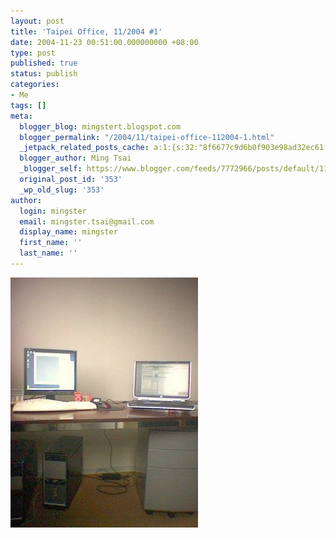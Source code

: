 ```yaml
---
layout: post
title: 'Taipei Office, 11/2004 #1'
date: 2004-11-23 00:51:00.000000000 +08:00
type: post
published: true
status: publish
categories:
- Me
tags: []
meta:
  blogger_blog: mingstert.blogspot.com
  blogger_permalink: "/2004/11/taipei-office-112004-1.html"
  _jetpack_related_posts_cache: a:1:{s:32:"8f6677c9d6b0f903e98ad32ec61f8deb";a:2:{s:7:"expires";i:1456213498;s:7:"payload";a:3:{i:0;a:1:{s:2:"id";i:36;}i:1;a:1:{s:2:"id";i:531;}i:2;a:1:{s:2:"id";i:22;}}}}
  blogger_author: Ming Tsai
  _blogger_self: https://www.blogger.com/feeds/7772966/posts/default/113794875908818227
  original_post_id: '353'
  _wp_old_slug: '353'
author:
  login: mingster
  email: mingster.tsai@gmail.com
  display_name: mingster
  first_name: ''
  last_name: ''
---
```

<p><a href="/img//image_00022.jpg"><img style="clear:all;float:left;cursor:hand;margin:0 10px 10px 0;" alt="" src="/img/image_00022.jpg" border="0" /></a> <br /></p>
